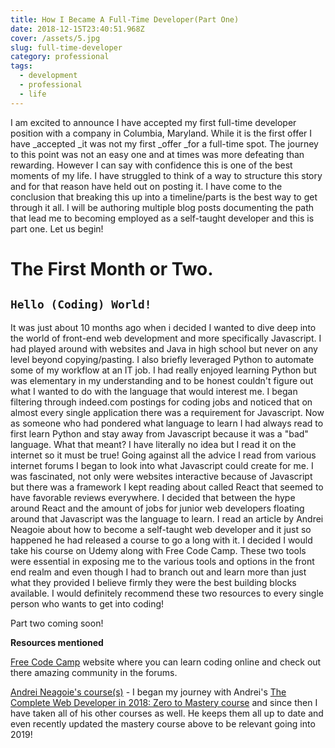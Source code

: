 ```yaml
---
title: How I Became A Full-Time Developer(Part One)
date: 2018-12-15T23:40:51.968Z
cover: /assets/5.jpg
slug: full-time-developer
category: professional
tags:
  - development
  - professional
  - life
---
```

I am excited to announce I have accepted my first full-time developer position with a company in Columbia, Maryland. While it is the first offer I have _accepted _it was not my first _offer _for a full-time spot. The journey to this point was not an easy one and at times was more defeating than rewarding. However I can say with confidence this is one of the best moments of my life. I have struggled to think of a way to structure this story and for that reason have held out on posting it. I have come to the conclusion that breaking this up into a timeline/parts is the best way to get through it all. I will be authoring multiple blog posts documenting the path that lead me to becoming employed as a self-taught developer and this is part one. Let us begin!

# The First Month or Two.

## `Hello (Coding) World!`

It was just about 10 months ago when i decided I wanted to dive deep into the world of front-end web development and more specifically Javascript. I had played around with websites and Java in high school but never on any level beyond copying/pasting. I also briefly leveraged Python to automate some of my workflow at an IT job. I had really enjoyed learning Python but was elementary in my understanding and to be honest couldn't figure out what I wanted to do with the language that would interest me. I began filtering through indeed.com postings for coding jobs and noticed that on almost every single application there was a requirement for Javascript. Now as someone who had pondered what language to learn I had always read to first learn Python and stay away from Javascript because it was a "bad" language. What that meant? I have literally no idea but I read it on the internet so it must be true! Going against all the advice I read from various internet forums I began to look into what Javascript could create for me. I was fascinated, not only were websites interactive because of Javascript but there was a framework I kept reading about called React that seemed to have favorable reviews everywhere. I decided that between the hype around React and the amount of jobs for junior web developers floating around that Javascript was the language to learn. I read an article by Andrei Neagoie about how to become a self-taught web developer and it just so happened he had released a course to go a long with it. I decided I would take his course on Udemy along with Free Code Camp. These two tools were essential in exposing me to the various tools and options in the front end realm and even though I had to branch out and learn more than just what they provided I believe firmly they were the best building blocks available. I would definitely recommend these two resources to every single person who wants to get into coding!

Part two coming soon!

**Resources mentioned**

[Free Code Camp](www.freecodecamp.com) website where you can learn coding online and check out there amazing community in the forums.

[Andrei Neagoie's course(s)](https://www.udemy.com/user/andrei-neagoie/) - I began my journey with Andrei's [The Complete Web Developer in 2018: Zero to Mastery course](https://www.udemy.com/the-complete-web-developer-zero-to-mastery/) and since then I have taken all of his other courses as well. He keeps them all up to date and even recently updated the mastery course above to be relevant going into 2019!
